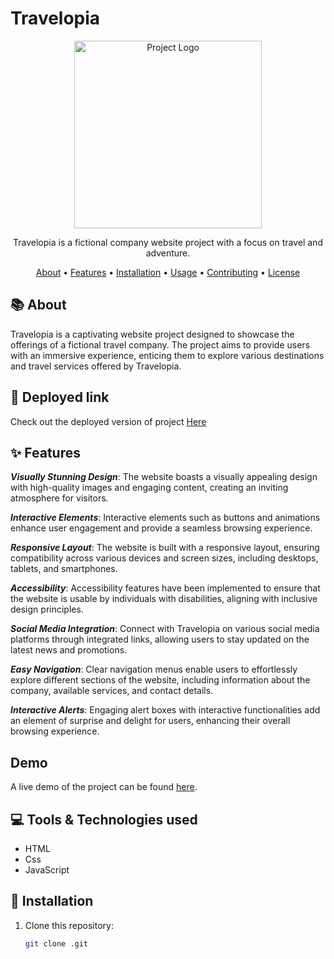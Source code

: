 # Travelopia


<p align="center">
  <img src="https://www.drupal.org/files/styles/grid-4-2x/public/travelopia_logo.png?itok=ljzwrdLC" alt="Project Logo" width="300" height="300">
</p>

<p align="center">
Travelopia is a fictional company website project with a focus on travel and adventure.
</p>

<p align="center">
  <a href="#about">About</a> •
  <a href="#features">Features</a> •
  <a href="#installation">Installation</a> •
  <a href="#usage">Usage</a> •
  <a href="#contributing">Contributing</a> •
  <a href="#license">License</a>
</p>


## 📚 About

Travelopia is a captivating website project designed to showcase the offerings of a fictional travel company. The project aims to provide users with an immersive experience, enticing them to explore various destinations and travel services offered by Travelopia.


## 🚀 Deployed link

Check out the deployed version of project [Here]()

## ✨ Features

***Visually Stunning Design***: The website boasts a visually appealing design with high-quality images and engaging content, creating an inviting atmosphere for visitors.

***Interactive Elements***: Interactive elements such as buttons and animations enhance user engagement and provide a seamless browsing experience.

***Responsive Layout***: The website is built with a responsive layout, ensuring compatibility across various devices and screen sizes, including desktops, tablets, and smartphones.

***Accessibility***: Accessibility features have been implemented to ensure that the website is usable by individuals with disabilities, aligning with inclusive design principles.

***Social Media Integration***: Connect with Travelopia on various social media platforms through integrated links, allowing users to stay updated on the latest news and promotions.

***Easy Navigation***: Clear navigation menus enable users to effortlessly explore different sections of the website, including information about the company, available services, and contact details.

***Interactive Alerts***: Engaging alert boxes with interactive functionalities add an element of surprise and delight for users, enhancing their overall browsing experience.

## Demo

A live demo of the project can be found [here](#).

## 💻 Tools & Technologies used

- HTML
- Css
- JavaScript

## 🚀 Installation

1. Clone this repository:
   ```bash
   git clone .git
